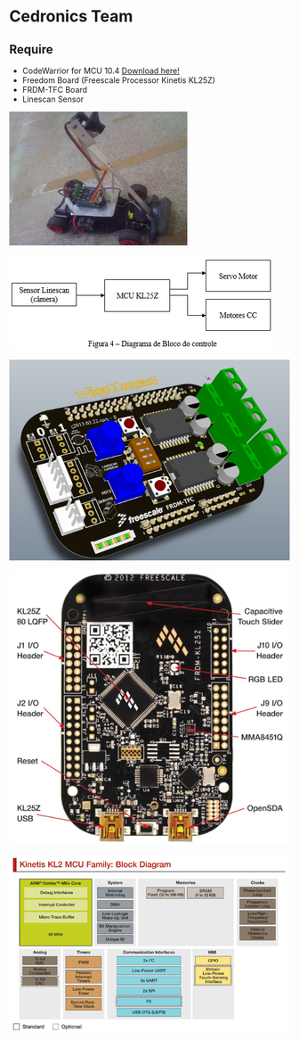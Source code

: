 # Cedronics Team

## Require

- CodeWarrior for MCU 10.4 [Download here!](https://drive.google.com/open?id=1CAAZywCCLJJJ9dUxb6GMovbbtYWvdGv3)
- Freedom Board (Freescale Processor Kinetis KL25Z)
- FRDM-TFC Board
- Linescan Sensor

![Smartcar](.github/smartcar.jpg)

![Block Diagram](.github/block-diagram.png)

![FRDM-TFC](.github/frdm-tfc.png)

![FRDM-KL25Z](.github/frdm-kl25z.png)

![Kinetis KL2 MCU Family](.github/kinetis-kl2-mcu-family.jpg)